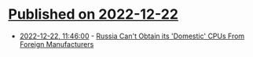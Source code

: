 # [Published on 2022-12-22](index.md)

* [2022-12-22, 11:46:00](https://soylentnews.org/article.pl?sid=22/12/22/0018259&from=rss) - [Russia Can't Obtain its 'Domestic' CPUs From Foreign Manufacturers](https://soylentnews.org/article.pl?sid=22/12/22/0018259&from=rss)
